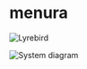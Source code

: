 # menura
![Lyrebird](https://github.com/dinnatintin/menura/blob/master/img/lyrebird_small.png)

![System diagram](https://github.com/dinnatintin/menura/blob/master/img/systemdiagram.png)
